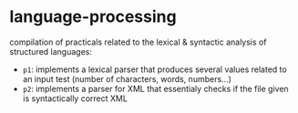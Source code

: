 # language-processing
compilation of practicals related to the lexical & syntactic analysis of structured languages:

- `p1`: implements a lexical parser that produces several values related to an input test (number of characters, words, numbers...)
- `p2`: implements a parser for XML that essentialy checks if the file given is syntactically correct XML
